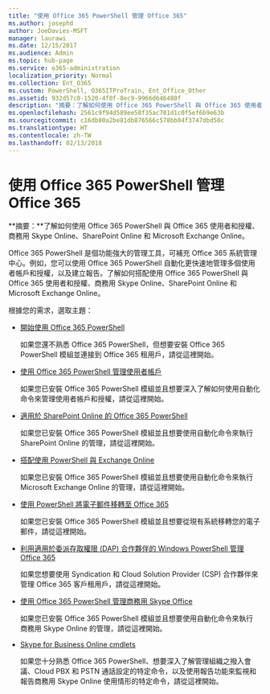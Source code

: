 ```yaml
---
title: "使用 Office 365 PowerShell 管理 Office 365"
ms.author: josephd
author: JoeDavies-MSFT
manager: laurawi
ms.date: 12/15/2017
ms.audience: Admin
ms.topic: hub-page
ms.service: o365-administration
localization_priority: Normal
ms.collection: Ent_O365
ms.custom: PowerShell, O365ITProTrain, Ent_Office_Other
ms.assetid: 932d57c0-1520-4f0f-8ec9-9966d646480f
description: "摘要：了解如何使用 Office 365 PowerShell 與 Office 365 使用者和授權、商務用 Skype Online、SharePoint Online 和 Microsoft Exchange Online。"
ms.openlocfilehash: 2561c9f94d589ee58f35ac701d1c0f5ef6b9e63b
ms.sourcegitcommit: c16db80a2be81db876566c578bb04f3747dbd50c
ms.translationtype: HT
ms.contentlocale: zh-TW
ms.lasthandoff: 02/13/2018
---
```

# <a name="manage-office-365-with-office-365-powershell"></a>使用 Office 365 PowerShell 管理 Office 365

 **摘要：**了解如何使用 Office 365 PowerShell 與 Office 365 使用者和授權、商務用 Skype Online、SharePoint Online 和 Microsoft Exchange Online。
  
Office 365 PowerShell 是個功能強大的管理工具，可補充 Office 365 系統管理中心。例如，您可以使用 Office 365 PowerShell 自動化更快速地管理多個使用者帳戶和授權，以及建立報告。了解如何搭配使用 Office 365 PowerShell 與 Office 365 使用者和授權、商務用 Skype Online、SharePoint Online 和 Microsoft Exchange Online。 
  
根據您的需求，選取主題：
  
- [開始使用 Office 365 PowerShell](getting-started-with-office-365-powershell.md)
    
    如果您還不熟悉 Office 365 PowerShell，但想要安裝 Office 365 PowerShell 模組並連接到 Office 365 租用戶，請從這裡開始。
    
- [使用 Office 365 PowerShell 管理使用者帳戶](manage-user-accounts-and-licenses-with-office-365-powershell.md)
    
    如果您已安裝 Office 365 PowerShell 模組並且想要深入了解如何使用自動化命令來管理使用者帳戶和授權，請從這裡開始。
    
- [適用於 SharePoint Online 的 Office 365 PowerShell](https://technet.microsoft.com/zh-TW/library/fp161362.aspx)
    
    如果您已安裝 Office 365 PowerShell 模組並且想要使用自動化命令來執行 SharePoint Online 的管理，請從這裡開始。
    
- [搭配使用 PowerShell 與 Exchange Online](https://technet.microsoft.com/library/jj200677%28v=exchg.160%29.aspx)
    
    如果您已安裝 Office 365 PowerShell 模組並且想要使用自動化命令來執行 Microsoft Exchange Online 的管理，請從這裡開始。
    
- [使用 PowerShell 將電子郵件移轉至 Office 365](use-powershell-for-email-migration-to-office-365.md)
    
    如果您已安裝 Office 365 PowerShell 模組並且想要從現有系統移轉您的電子郵件，請從這裡開始。 
    
- [利用適用於委派存取權限 (DAP) 合作夥伴的 Windows PowerShell 管理 Office 365](manage-office-365-with-windows-powershell-for-delegated-access-permissions-dap-p.md)
    
    如果您想要使用 Syndication 和 Cloud Solution Provider (CSP) 合作夥伴來管理 Office 365 客戶租用戶，請從這裡開始。 
    
- [使用 Office 365 PowerShell 管理商務用 Skype Office](manage-skype-for-business-online-with-office-365-powershell.md)
    
    如果您已安裝 Office 365 PowerShell 模組並且想要使用自動化命令來執行 商務用 Skype Online 的管理，請從這裡開始。
    
- [Skype for Business Online cmdlets](http://technet.microsoft.com/library/141fbda3-992a-4eeb-9352-c6b0ffd760f6.aspx)
    
    如果您十分熟悉 Office 365 PowerShell、想要深入了解管理組織之撥入會議、Cloud PBX 和 PSTN 通話設定的特定命令，以及使用報告功能來監視和報告商務用 Skype Online 使用情形的特定命令，請從這裡開始。
    

